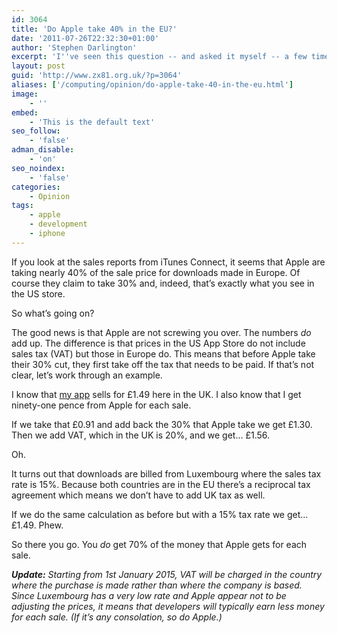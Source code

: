 ```yaml
---
id: 3064
title: 'Do Apple take 40% in the EU?'
date: '2011-07-26T22:32:30+01:00'
author: 'Stephen Darlington'
excerpt: 'I''ve seen this question -- and asked it myself -- a few times now. The short answer is no. For the longer answer you''ll have to click through.'
layout: post
guid: 'http://www.zx81.org.uk/?p=3064'
aliases: ['/computing/opinion/do-apple-take-40-in-the-eu.html']
image:
    - ''
embed:
    - 'This is the default text'
seo_follow:
    - 'false'
adman_disable:
    - 'on'
seo_noindex:
    - 'false'
categories:
    - Opinion
tags:
    - apple
    - development
    - iphone
---
```


If you look at the sales reports from iTunes Connect, it seems that Apple are taking nearly 40% of the sale price for downloads made in Europe. Of course they claim to take 30% and, indeed, that’s exactly what you see in the US store.

So what’s going on?

The good news is that Apple are not screwing you over. The numbers *do* add up. The difference is that prices in the US App Store do not include sales tax (VAT) but those in Europe do. This means that before Apple take their 30% cut, they first take off the tax that needs to be paid. If that’s not clear, let’s work through an example.

I know that [my app](http://www.wandlesoftware.com/products/cameragps) sells for £1.49 here in the UK. I also know that I get ninety-one pence from Apple for each sale.

If we take that £0.91 and add back the 30% that Apple take we get £1.30. Then we add VAT, which in the UK is 20%, and we get… £1.56.

Oh.

It turns out that downloads are billed from Luxembourg where the sales tax rate is 15%. Because both countries are in the EU there’s a reciprocal tax agreement which means we don’t have to add UK tax as well.

If we do the same calculation as before but with a 15% tax rate we get… £1.49. Phew.

So there you go. You *do* get 70% of the money that Apple gets for each sale.

***Update:** Starting from 1st January 2015, VAT will be charged in the country where the purchase is made rather than where the company is based. Since Luxembourg has a very low rate and Apple appear not to be adjusting the prices, it means that developers will typically earn less money for each sale. (If it’s any consolation, so do Apple.)*